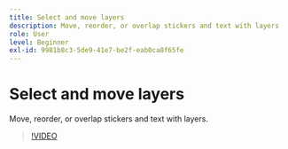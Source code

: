 ```yaml
---
title: Select and move layers
description: Move, reorder, or overlap stickers and text with layers
role: User
level: Beginner
exl-id: 9981b8c3-5de9-41e7-be2f-eab0ca8f65fe
---
```

# Select and move layers

Move, reorder, or overlap stickers and text with layers.

>[!VIDEO](https://video.tv.adobe.com/v/3420214?quality=12&learn=on&hidetitle=true)
